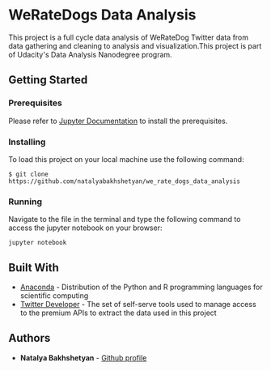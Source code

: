# WeRateDogs Data Analysis

This project is a full cycle data analysis of WeRateDog Twitter data from data gathering and cleaning to analysis and visualization.This project is part of Udacity's Data Analysis Nanodegree program.

## Getting Started

### Prerequisites

Please refer to [Jupyter Documentation](https://jupyter.readthedocs.io/en/latest/install.html) to install the prerequisites.

### Installing

To load this project on your local machine use the following command:

```
$ git clone https://github.com/natalyabakhshetyan/we_rate_dogs_data_analysis
```

### Running

Navigate to the file in the terminal and type the following command to access the jupyter notebook on your browser:

```
jupyter notebook
```

## Built With

* [Anaconda](https://www.anaconda.com/) - Distribution of the Python and R programming languages for scientific computing
* [Twitter Developer](https://developer.twitter.com/en) - The set of self-serve tools used to manage access to the premium APIs to extract the data used in this project

## Authors

* **Natalya Bakhshetyan** - [Github profile](https://github.com/natalyabakhshetyan)
